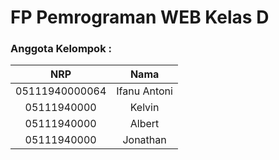 # FP Pemrograman WEB Kelas D

### Anggota Kelompok :

|      NRP       |     Nama     |
| :------------: | :----------: |
| 05111940000064 | Ifanu Antoni |
|  05111940000   |    Kelvin    |
|  05111940000   |    Albert    |
|  05111940000   |   Jonathan   |
